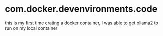 # com.docker.devenvironments.code
this is my first time crating a docker container, I was able to get ollama2 to run on my local container
